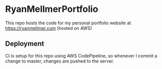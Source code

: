 # RyanMellmerPortfolio
This repo hosts the code for my personal portfolio website at https://ryanmellmer.com (hosted on AWS)

## Deployment
CI is setup for this repo using AWS CodePipeline, so whenever I commit a change to master, changes are pushed to the server.
